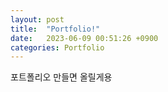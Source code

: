 ```yaml
---
layout: post
title:  "Portfolio!"
date:   2023-06-09 00:51:26 +0900
categories: Portfolio
---
```

포트폴리오 만들면 올릴게용